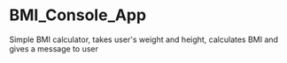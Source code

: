# BMI_Console_App
Simple BMI calculator, takes user's weight and height, calculates BMI and gives a message to user
